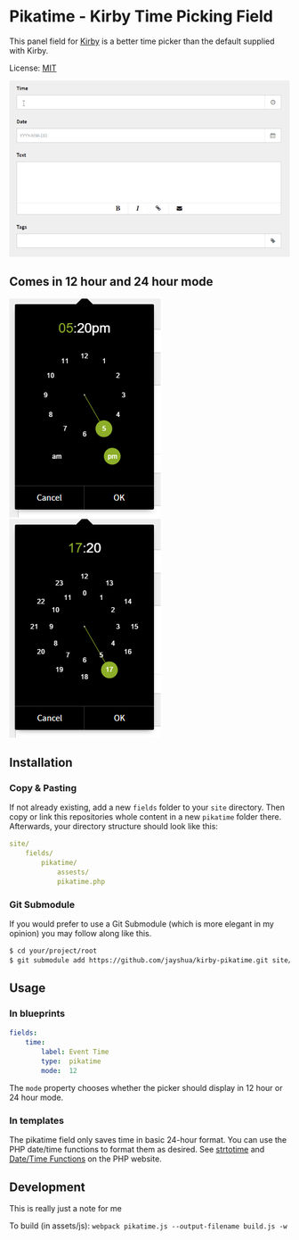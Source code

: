 # Pikatime - Kirby Time Picking Field

This panel field for [Kirby](http://getkirby.com) is a better time picker than the default supplied with Kirby.

License: [MIT](http://opensource.org/licenses/MIT)

![Example](https://raw.githubusercontent.com/Jayshua/kirby-pikatime/draggingInteraction/example.gif)

## Comes in 12 hour and 24 hour mode
![Example of 12 hour mode](https://raw.githubusercontent.com/Jayshua/kirby-pikatime/draggingInteraction/example12.png) ![Example of 24 hour mode](https://raw.githubusercontent.com/Jayshua/kirby-pikatime/draggingInteraction/example24.png)

## Installation

### Copy & Pasting

If not already existing, add a new `fields` folder to your `site` directory. Then copy or link this repositories whole content in a new `pikatime` folder there. Afterwards, your directory structure should look like this:

```yaml
site/
    fields/
        pikatime/
            assests/
            pikatime.php
```

### Git Submodule

If you would prefer to use a Git Submodule (which is more elegant in my opinion) you may follow along like this.

```bash
$ cd your/project/root
$ git submodule add https://github.com/jayshua/kirby-pikatime.git site/fields/pikatime
```

## Usage

### In blueprints

```yaml
fields:
    time:
        label: Event Time
        type:  pikatime
        mode:  12
```

The `mode` property chooses whether the picker should display in 12 hour or 24 hour mode.

### In templates

The pikatime field only saves time in basic 24-hour format. You can use the PHP date/time functions to format them as desired. See [strtotime](http://php.net/manual/en/function.strtotime.php) and [Date/Time Functions](http://php.net/manual/en/ref.datetime.php) on the PHP website.

## Development
This is really just a note for me

To build (in assets/js):
`webpack pikatime.js --output-filename build.js -w`
